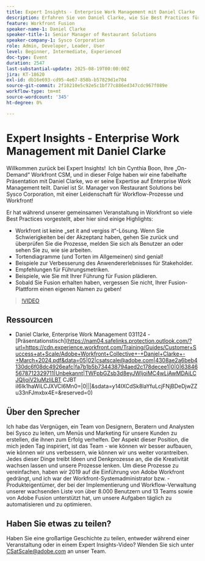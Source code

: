 ```yaml
---
title: Expert Insights - Enterprise Work Management mit Daniel Clarke
description: Erfahren Sie von Daniel Clarke, wie Sie Best Practices für das Enterprise Work-Management, die Implementierung, Führungsmetriken und Fusionsstrategien von Workfront vorstellen.
feature: Workfront Fusion
speaker-name-1: Daniel Clarke
speaker-title-1: Senior Manager of Restaurant Solutions
speaker-company-1: Sysco Corporation
role: Admin, Developer, Leader, User
level: Beginner, Intermediate, Experienced
doc-type: Event
duration: 2547
last-substantial-update: 2025-08-19T00:00:00Z
jira: KT-18620
exl-id: db16e693-cd95-4e67-858b-b57829d1e704
source-git-commit: 2f10210e5c92e5c1bf77c886ed347cdc967f089e
workflow-type: tm+mt
source-wordcount: '345'
ht-degree: 0%

---
```


# Expert Insights - Enterprise Work Management mit Daniel Clarke

Willkommen zurück bei Expert Insights!  Ich bin Cynthia Boon, Ihre „On-Demand“ Workfront CSM, und in dieser Folge haben wir eine fabelhafte Präsentation mit Daniel Clarke, wo er seine Expertise auf Enterprise Work Management teilt. Daniel ist Sr. Manager von Restaurant Solutions bei Sysco Corporation, mit einer Leidenschaft für Workflow-Prozesse und Workfront!  

Er hat während unserer gemeinsamen Veranstaltung in Workfront so viele Best Practices vorgestellt, aber hier sind einige Highlights:
 
* Workfront ist keine „set it and vergiss it“-Lösung. Wenn Sie Schwierigkeiten bei der Akzeptanz haben, gehen Sie zurück und überprüfen Sie die Prozesse, melden Sie sich als Benutzer an oder sehen Sie zu, wie sie arbeiten. 
* Tortendiagramme (und Torten im Allgemeinen) sind genial! 
* Beispiele zur Verbesserung des Anwendererlebnisses für Stakeholder. 
* Empfehlungen für Führungsmetriken. 
* Beispiele, wie Sie mit Ihrer Führung für Fusion plädieren. 
* Sobald Sie Fusion erhalten haben, vergessen Sie nicht, Ihrer Fusion-Plattform einen eigenen Namen zu geben!  

>[!VIDEO](https://video.tv.adobe.com/v/3469898/?learn=on&enablevpops)

## Ressourcen

* Daniel Clarke, Enterprise Work Management 031124 - [Präsentationstisch](https://nam04.safelinks.protection.outlook.com/?url=https://cdn.experience.workfront.com/Training/Guides/Customer+Success+at+Scale/Adobe+Workfront+Collective+-+Daniel+Clarke+-+March+2024.pdf&data=05|02|csatscale@adobe.com|4308ae2a6beb4130dc6f08dc4926eafc|fa7b1b5b734438794aed2c178decee1|0|0|638465678712329711|Unbekannt|TWFpbGZsb3d8eyJWIjoiMC4wLjAwMDAiLCJQIjoiV2luMzIiLBT CJBT iI6Ik1haWiLCJXVCI6Mn0=|0|||&sdata=y14IXCdSk8laYfuLcjFNjBDeDjwZZu33nFJmxbx4E=&reserved=0) 

## Über den Sprecher

Ich habe das Vergnügen, ein Team von Designern, Beratern und Analysten bei Sysco zu leiten, um Menüs und Marketing für unsere Kunden zu erstellen, die ihnen zum Erfolg verhelfen. Der Aspekt dieser Position, die mich jeden Tag inspiriert, ist das Team - wie können wir besser aufbauen, wie können wir uns verbessern, wie können wir uns weiter vorantreiben. Jedes dieser Dinge treibt Ideen und Denkprozesse an, die die Kreativität wachsen lassen und unsere Prozesse lenken. Um diese Prozesse zu vereinfachen, haben wir 2019 auf die Einführung von Adobe Workfront gedrängt, und ich war der Workfront-Systemadministrator bzw. -Produkteigentümer, der bei der Implementierung und Workflow-Verwaltung unserer wachsenden Liste von über 8.000 Benutzern und 13 Teams sowie von Adobe Fusion unterstützt hat, um unsere Aufgaben täglich zu automatisieren und zu optimieren. 

## Haben Sie etwas zu teilen?

Haben Sie eine großartige Geschichte zu teilen, entweder während einer Veranstaltung oder in einem Expert Insights-Video? Wenden Sie sich unter [CSatScale@adobe.com](mailto:CSatScale@adobe.com) an unser Team.
